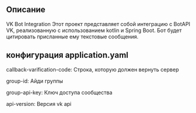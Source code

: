 ## Описание
VK Bot Integration
Этот проект представляет собой интеграцию с BotAPI VK, реализованную с использованием kotlin и Spring Boot.
Бот будет цитировать присланные ему текстовые сообщения.

## конфигурация application.yaml

callback-varification-code:                      Строка, которую должен вернуть сервер

group-id:                                        Айди группы

group-api-key:                                  Ключ доступа сообщества

api-version:                                    Версия vk api
